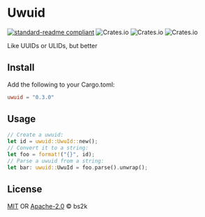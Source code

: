 # Uwuid

[![standard-readme compliant](https://img.shields.io/badge/readme%20style-standard-brightgreen.svg?style=flat-square)](https://github.com/RichardLitt/standard-readme)
![Crates.io](https://img.shields.io/crates/v/uwuid)
![Crates.io](https://img.shields.io/crates/l/uwuid)
![Crates.io](https://img.shields.io/crates/d/uwuid)

Like UUIDs or ULIDs, but better

## Install
Add the following to your Cargo.toml:
```toml
uwuid = "0.3.0"
```

## Usage
```rs
// Create a uwuid:
let id = uwuid::UwuId::new();
// Convert it to a string:
let foo = format!("{}", id);
// Parse a uwuid from a string:
let bar: uwuid::UwuId = foo.parse().unwrap();
```

## License
[MIT](LICENSE-MIT) OR [Apache-2.0](LICENSE-APACHE) © bs2k